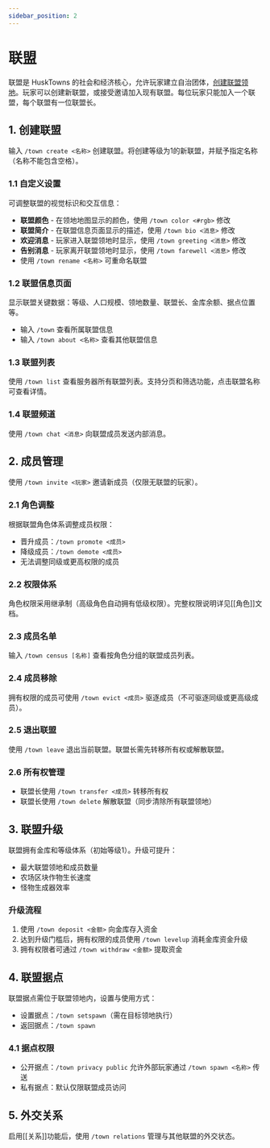 ```yaml
---
sidebar_position: 2
---
```


# 联盟

联盟是 HuskTowns 的社会和经济核心，允许玩家建立自治团体，[创建联盟领地](Claims)。玩家可以创建新联盟，或接受邀请加入现有联盟。每位玩家只能加入一个联盟，每个联盟有一位联盟长。

## 1. 创建联盟
输入 `/town create <名称>` 创建联盟。将创建等级为1的新联盟，并赋予指定名称（名称不能包含空格）。

### 1.1 自定义设置
可调整联盟的视觉标识和交互信息：
* **联盟颜色** - 在领地地图显示的颜色，使用 `/town color <#rgb>` 修改
* **联盟简介** - 在联盟信息页面显示的描述，使用 `/town bio <消息>` 修改
* **欢迎消息** - 玩家进入联盟领地时显示，使用 `/town greeting <消息>` 修改
* **告别消息** - 玩家离开联盟领地时显示，使用 `/town farewell <消息>` 修改
* 使用 `/town rename <名称>` 可重命名联盟

### 1.2 联盟信息页面
显示联盟关键数据：等级、人口规模、领地数量、联盟长、金库余额、据点位置等。
* 输入 `/town` 查看所属联盟信息
* 输入 `/town about <名称>` 查看其他联盟信息

### 1.3 联盟列表
使用 `/town list` 查看服务器所有联盟列表。支持分页和筛选功能，点击联盟名称可查看详情。

### 1.4 联盟频道
使用 `/town chat <消息>` 向联盟成员发送内部消息。

## 2. 成员管理
使用 `/town invite <玩家>` 邀请新成员（仅限无联盟的玩家）。

### 2.1 角色调整
根据联盟角色体系调整成员权限：
* 晋升成员：`/town promote <成员>`
* 降级成员：`/town demote <成员>`
* 无法调整同级或更高权限的成员

### 2.2 权限体系
角色权限采用继承制（高级角色自动拥有低级权限）。完整权限说明详见[[角色]]文档。

### 2.3 成员名单
输入 `/town census [名称]` 查看按角色分组的联盟成员列表。

### 2.4 成员移除
拥有权限的成员可使用 `/town evict <成员>` 驱逐成员（不可驱逐同级或更高级成员）。

### 2.5 退出联盟
使用 `/town leave` 退出当前联盟。联盟长需先转移所有权或解散联盟。

### 2.6 所有权管理
* 联盟长使用 `/town transfer <成员>` 转移所有权
* 联盟长使用 `/town delete` 解散联盟（同步清除所有联盟领地）

## 3. 联盟升级
联盟拥有金库和等级体系（初始等级1）。升级可提升：
* 最大联盟领地和成员数量
* 农场区块作物生长速度
* 怪物生成器效率

### 升级流程
1. 使用 `/town deposit <金额>` 向金库存入资金
2. 达到升级门槛后，拥有权限的成员使用 `/town levelup` 消耗金库资金升级
3. 拥有权限者可通过 `/town withdraw <金额>` 提取资金

## 4. 联盟据点
联盟据点需位于联盟领地内，设置与使用方式：
* 设置据点：`/town setspawn`（需在目标领地执行）
* 返回据点：`/town spawn`

### 4.1 据点权限
* 公开据点：`/town privacy public` 允许外部玩家通过 `/town spawn <名称>` 传送
* 私有据点：默认仅限联盟成员访问

## 5. 外交关系
启用[[关系]]功能后，使用 `/town relations` 管理与其他联盟的外交状态。
